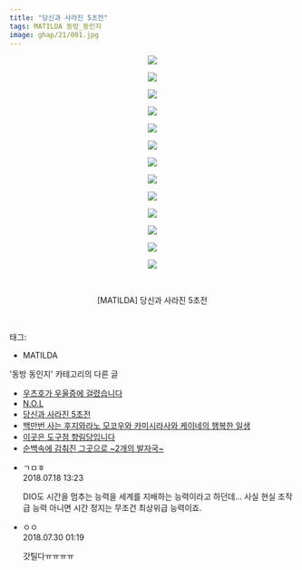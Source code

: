 ```yaml
---
title: "당신과 사라진 5초전"
tags: MATILDA 동방_동인지
image: ghap/21/001.jpg
---
```

<div class="article">
<p style="text-align: center; clear: none; float: none;"><img src="{{ site.nasurl }}/ghap/21/001.jpg"/></p>
<p style="text-align: center; clear: none; float: none;"><img src="{{ site.nasurl }}/ghap/21/002.jpg"/></p>
<p style="text-align: center; clear: none; float: none;"><img src="{{ site.nasurl }}/ghap/21/003.jpg"/></p>
<p style="text-align: center; clear: none; float: none;"><img src="{{ site.nasurl }}/ghap/21/004.jpg"/></p>
<p style="text-align: center; clear: none; float: none;"><img src="{{ site.nasurl }}/ghap/21/005.jpg"/></p>
<p style="text-align: center; clear: none; float: none;"><img src="{{ site.nasurl }}/ghap/21/006.jpg"/></p>
<p style="text-align: center; clear: none; float: none;"><img src="{{ site.nasurl }}/ghap/21/007.jpg"/></p>
<p style="text-align: center; clear: none; float: none;"><img src="{{ site.nasurl }}/ghap/21/008.jpg"/></p>
<p style="text-align: center; clear: none; float: none;"><img src="{{ site.nasurl }}/ghap/21/009.jpg"/></p>
<p style="text-align: center; clear: none; float: none;"><img src="{{ site.nasurl }}/ghap/21/010.jpg"/></p>
<p style="text-align: center; clear: none; float: none;"><img src="{{ site.nasurl }}/ghap/21/011.jpg"/></p>
<p style="text-align: center; clear: none; float: none;"><img src="{{ site.nasurl }}/ghap/21/012.jpg"/></p>
<p style="text-align: center; clear: none; float: none;"><img src="{{ site.nasurl }}/ghap/21/013.jpg"/></p>
<p style="text-align: center; clear: none; float: none;"><br/></p>
<p style="text-align: center; clear: none; float: none;">[MATILDA] 당신과 사라진 5초전</p>
<p><br/></p>
</div><div class="tagTrail">
<p>태그: </p>
<ul>
<li>MATILDA</li>
</ul>
</div><div class="another">
<p>'동방 동인지' 카테고리의 다른 글</p>
<ul>
<li><a href="/2016-06-16-ghap_23">우츠호가 우울증에 걸렸습니다</a></li>
<li><a href="/2016-06-16-ghap_22">N.O.L</a></li>
<li><a href="/2016-06-16-ghap_21">당신과 사라진 5초전</a></li>
<li><a href="/2016-06-16-ghap_20">백만번 사는 후지와라노 모코우와 카미시라사와 케이네의 행복한 일생</a></li>
<li><a href="/2016-06-16-ghap_19">이곳은 도구점 향림당입니다</a></li>
<li><a href="/2016-06-16-ghap_18">순백속에 감춰진 그곳으로 ~2개의 발자국~</a></li>
</ul>
</div><div class="cb_module cb_fluid">
<div class="cb_wrt cb_profile">
<div class="comment">
<ul>
<li class="cb_thumb_off" id="comment15289248">
<div class="cb_comment_area">
<div class="cb_info_area">
<div class="cb_section">
<span class="cb_nick_name">ㄱㅁㅎ</span>
</div>
<div class="cb_section">
<span class="cb_date">2018.07.18 13:23 </span>
</div>
</div>
<div class="cb_dsc_comment">
<p class="cb_dsc">
											DIO도 시간을 멈추는 능력을 세계를 지배하는 능력이라고 하던데... 사실 현실 조작급 능력 아니면 시간 정지는 무조건 최상위급 능력이죠.
										</p>
</div>
</div></li>
<li class="cb_thumb_off" id="comment15296595">
<div class="cb_comment_area">
<div class="cb_info_area">
<div class="cb_section">
<span class="cb_nick_name">ㅇㅇ</span>
</div>
<div class="cb_section">
<span class="cb_date">2018.07.30 01:19 </span>
</div>
</div>
<div class="cb_dsc_comment">
<p class="cb_dsc">
											갓틸다ㅠㅠㅠㅠ
										</p>
</div>
</div></li>
</ul>
</div>
</div><!-- commentList close -->
</div>